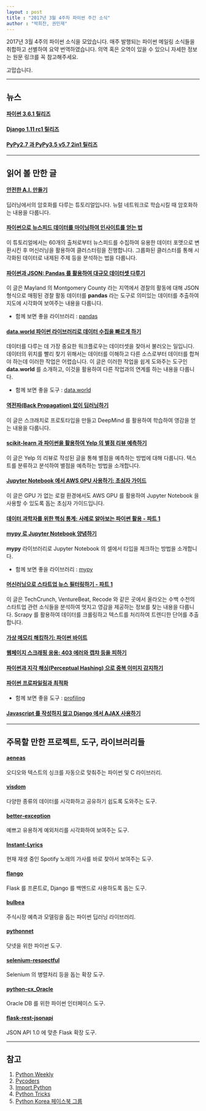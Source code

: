 ```yaml
---
layout : post
title : "2017년 3월 4주차 파이썬 주간 소식"
author : "박희찬, 권민재"
---
```


2017년 3월 4주의 파이썬 소식을 모았습니다. 매주 발행되는 파이썬 메일링 소식들을 취합하고 선별하여 요약 번역하였습니다. 의역 혹은 오역이 있을 수 있으니 자세한 정보는 원문 링크를 꼭 참고해주세요.

고맙습니다.

----

## 뉴스

#### [파이썬 3.6.1 릴리즈](https://docs.python.org/3.6/whatsnew/changelog.html#python-3-6-1)

#### [Django 1.11 rc1 릴리즈](https://www.djangoproject.com/weblog/2017/mar/21/django-111-rc-1-released/)

#### [PyPy2.7 과 PyPy3.5 v5.7 2in1 릴리즈](https://morepypy.blogspot.kr/2017/03/pypy27-and-pypy35-v57-two-in-one-release.html)

----

## 읽어 볼 만한 글

#### [안전한 A.I. 만들기](https://iamtrask.github.io/2017/03/17/safe-ai/)
딥러닝에서의 암호화를 다루는 튜토리얼입니다. 뉴럴 네트워크로 학습시킬 때 암호화하는 내용을 다룹니다.

#### [파이썬으로 뉴스피드 데이터를 마이닝하여 인사이트를 얻는 법](http://ahmedbesbes.com/how-to-mine-newsfeed-data-and-extract-interactive-insights-in-python.html)
이 튜토리얼에서는 60개의 출처로부터 뉴스피드를 수집하여 유용한 데이터 포맷으로 변환시킨 후 머신러닝을 활용하여 클러스터링을 진행합니다. 그룹화된 클러스터를 통해 시각화된 데이터로 내제된 주제 등을 분석하는 법을 다룹니다.

#### [파이썬과 JSON: Pandas 를 활용하여 대규모 데이터셋 다루기](http://www.dataquest.io/blog/python-json-tutorial/)
이 글은 Mayland 의 Montgomery County 라는 지역에서 경찰의 활동에 대해 JSON 형식으로 매핑된 경찰 활동 데이터를 **pandas** 라는 도구로 의미있는 데이터를 추출하여 지도에 시각화여 보여주는 내용을 다룹니다.

- 함께 보면 좋을 라이브러리 : [pandas](http://pandas.pydata.org)

#### [data.world 파이썬 라이브러리로 데이터 수집을 빠르게 하기](https://www.dataquest.io/blog/datadotworld-python-tutorial/)
데이터를 다루는 데 가장 중요한 워크플로우는 데이터셋을 찾아서 불러오는 일입니다. 데이터의 위치를 빨리 찾기 위해서는 데이터를 이해하고 다른 소스로부터 데이터를 합쳐야 하는데 이러한 작업은 어렵습니다. 이 글은 이러한 작업을 쉽게 도와주는 도구인 **data.world** 를 소개하고, 이것을 활용하여 다른 작업과의 연계를 하는 내용을 다룹니다.

- 함께 보면 좋을 도구 : [data.world](https://data.world)

#### [역전파(Back Propagation) 없이 딥러닝하기](https://iamtrask.github.io/2017/03/21/synthetic-gradients/)
이 글은 스크래치로 프로토타입을 만들고 DeepMind 를 활용하여 학습하여 영감을 얻는 내용을 다룹니다. 

#### [scikit-learn 과 파이썬을 활용하여 Yelp 의 별점 리뷰 예측하기](http://www.developintelligence.com/blog/2017/03/predicting-yelp-star-ratings-review-text-python/)
이 글은 Yelp 의 리뷰로 작성된 글을 통해 별점을 예측하는 방법에 대해 다룹니다. 텍스트를 분류하고 분석하여 별점을 예측하는 방법을 소개합니다.

#### [Jupyter Notebook 에서 AWS GPU 사용하기: 초심자 가이드](https://blog.keras.io/running-jupyter-notebooks-on-gpu-on-aws-a-starter-guide.html)
이 글은 GPU 가 없는 로컬 환경에서도 AWS GPU 를 활용하여 Jupyter Notebook 을 사용할 수 있도록 돕는 초심자 가이드입니다.

#### [데이터 과학자를 위한 핵심 통계: 사례로 알아보는 파이썬 활용 - 파트 1](http://www.learndatasci.com/data-science-statistics-using-python/)

#### [mypy 로 Jupyter Notebook 양념하기](http://journalpanic.com/post/spice-up-thy-jupyter-notebooks-with-mypy/)
**mypy** 라이브러리로 Jupyter Notebook 의 셀에서 타입을 체크하는 방법을 소개합니다.

- 함께 보면 좋을 라이브러리 : [mypy](https://github.com/python/mypy)

#### [머신러닝으로 스타트업 뉴스 필터링하기 - 파트 1](https://blog.monkeylearn.com/filtering-startup-news-machine-learning/)
이 글은 TechCrunch, VentureBeat, Recode 와 같은 곳에서 올라오는 수백 수천의 스타트업 관련 소식들을 분석하여 멋지고 영감을 제공하는 정보를 찾는 내용을 다룹니다. Scrapy 를 활용하여 데이터를 크롤링하고 텍스트를 처리하여 트렌디한 단어를 추출합니다.

#### [가상 메모리 해킹하기: 파이썬 바이트](https://blog.holbertonschool.com/hack-the-virtual-memory-python-bytes/)

#### [웹페이지 스크래핑 응용: 403 에러와 캡챠 등을 피하기](http://sangaline.com/post/advanced-web-scraping-tutorial/)

#### [파이썬과 지각 해싱(Perceptual Hashing) 으로 중복 이미지 감지하기](http://tech.jetsetter.com/2017/03/21/duplicate-image-detection/)

#### [파이썬 프로파일링과 최적화](https://toucantoco.com/back/2017/01/16/python-performance-optimization.html)

- 함께 보면 좋을 도구 : [profiling](https://github.com/what-studio/profiling)

#### [Javascript 를 작성하지 않고 Django 에서 AJAX 사용하기](https://petercuret.com/add-ajax-to-django-without-writing-javascript/)

----

## 주목할 만한 프로젝트, 도구, 라이브러리들

#### [aeneas](https://github.com/readbeyond/aeneas)
오디오와 텍스트의 싱크를 자동으로 맞춰주는 파이썬 및 C 라이브러리.

#### [visdom](https://github.com/facebookresearch/visdom)
다양한 종류의 데이터를 시각화하고 공유하기 쉽도록 도와주는 도구.

#### [better-exception](https://github.com/Qix-/better-exceptions)
예쁘고 유용하게 예외처리를 시각화하여 보여주는 도구.

#### [Instant-Lyrics](https://github.com/bhrigu123/Instant-Lyrics)
현재 재생 중인 Spotify 노래의 가사를 바로 찾아서 보여주는 도구.

#### [flango](https://github.com/kennethreitz/flango)
Flask 를 프론트로, Django 를 백엔드로 사용하도록 돕는 도구.

#### [bulbea](https://github.com/achillesrasquinha/bulbea)
주식시장 예측과 모델링을 돕는 파이썬 딥러닝 라이브러리.

#### [pythonnet](https://github.com/pythonnet/pythonnet)
닷넷을 위한 파이썬 도구.

#### [selenium-respectful](https://github.com/SerpentAI/selenium-respectful)
Selenium 의 병렬처리 등을 돕는 확장 도구.

#### [python-cx_Oracle](https://github.com/oracle/python-cx_Oracle)
Oracle DB 를 위한 파이썬 인터페이스 도구.

#### [flask-rest-jsonapi](https://github.com/miLibris/flask-rest-jsonapi)
JSON API 1.0 에 맞춘 Flask 확장 도구.

----

## 참고
1. [Python Weekly](http://www.pythonweekly.com)
2. [Pycoders](http://pycoders.com)
3. [Import Python](http://importpython.com/newsletter/)
4. [Python Tricks](https://www.getdrip.com/forms/74410913/submissions/new)
5. [Python Korea 페이스북 그룹](https://www.facebook.com/groups/pythonkorea)
